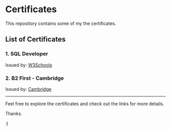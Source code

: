 # Certificates

This repository contains some of my the certificates.

## List of Certificates

### 1. SQL Developer
Issued by: [W3Schools](https://verify.w3schools.com/1OMJ6IX0XH)

### 2. B2 First - Cambridge
Issued by: [Cambridge](https://drive.google.com/file/d/1Kq9A2srDfNnY8x99Nri2Mob_kU4H3hlL/view?usp=sharing)









---

Feel free to explore the certificates and check out the links for more details.

Thanks.

:) 
